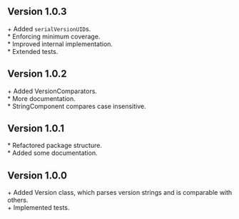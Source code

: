 Version 1.0.3
-------------

\+ Added `serialVersionUID`s.  
\* Enforcing minimum coverage.  
\* Improved internal implementation.  
\* Extended tests.  


Version 1.0.2
-------------

\+ Added VersionComparators.  
\* More documentation.  
\* StringComponent compares case insensitive.  


Version 1.0.1
-------------

\* Refactored package structure.  
\* Added some documentation.  


Version 1.0.0
-------------

\+ Added Version class, which parses version strings and is comparable with others.  
\+ Implemented tests.  
